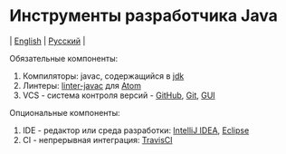 # Инструменты разработчика Java
| [English](README.md) | [Русский](README.ru.md) |

Обязательные компоненты:
  1. Компиляторы: javac, содержащийся в [jdk](http://www.oracle.com/technetwork/java/javase/downloads/index-jsp-138363.html)
  2. Линтеры: [linter-javac](https://atom.io/packages/linter-javac) для [Atom](https://atom.io)
  3. VCS - система контроля версий - [GitHub](https://github.com/), [Git](https://git-scm.com/), [GUI](https://desktop.github.com/)

Опциональные компоненты:
  1. IDE - редактор или среда разработки: [IntelliJ IDEA](https://www.jetbrains.com/idea/), [Eclipse](https://eclipse.org)
  2. CI - непрерывная интеграция: [TravisCI](https://travis-ci.org/)
